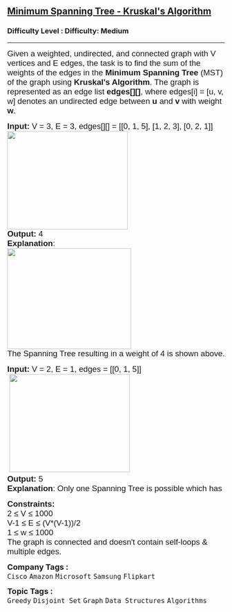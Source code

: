 <h2><a href="https://www.geeksforgeeks.org/problems/minimum-spanning-tree-kruskals-algorithm/1">Minimum Spanning Tree - Kruskal's Algorithm</a></h2><h3>Difficulty Level : Difficulty: Medium</h3><hr><div class="problems_problem_content__Xm_eO"><p><span style="font-family: arial, helvetica, sans-serif;"><span style="font-size: 18.6667px;">Given a weighted, undirected, and connected graph with V vertices and E edges, the task is to find the sum of the weights of the edges in the <strong>Minimum Spanning Tree</strong> (MST) of the graph using <strong>Kruskal's Algorithm</strong>. The graph is represented as an edge list <strong>edges[][]</strong>, where edges[i] = [u, v, w] denotes an undirected edge between <strong>u</strong> and <strong>v </strong>with weight <strong>w</strong>.</span></span></p>
<pre><span style="font-size: 14pt; font-family: arial, helvetica, sans-serif;"><strong>Input:</strong> V = 3, E = 3, edges[][] = [[0, 1, 5], [1, 2, 3], [0, 2, 1]]
<img src="https://media.geeksforgeeks.org/img-practice/prod/addEditProblem/888914/Web/Other/blobid0_1745301795.jpg" width="279" height="227"><br><strong>Output: </strong>4
<strong>Explanation</strong>:
<img src="https://media.geeksforgeeks.org/img-practice/prod/addEditProblem/888914/Web/Other/blobid1_1745301818.jpg" width="287" height="233"><br>The Spanning Tree resulting in a weight of 4 is shown above.</span></pre>
<pre><span style="font-size: 14pt; font-family: arial, helvetica, sans-serif;"><strong style="white-space: normal;">Input: </strong><span style="white-space: normal;">V = 2, E = 1, edges = [[0, 1, 5]]</span></span><br><span style="font-size: 14pt; font-family: arial, helvetica, sans-serif;"> <img src="https://media.geeksforgeeks.org/img-practice/prod/addEditProblem/888914/Web/Other/blobid2_1745301846.jpg" width="279" height="227"> </span><br><span style="font-size: 14pt; font-family: arial, helvetica, sans-serif;"><strong>Output: </strong>5 </span><br><span style="font-size: 14pt; font-family: arial, helvetica, sans-serif;"><strong>Explanation</strong>: Only one Spanning Tree is possible which has a weight of 5.<br></span></pre>
<p><strong style="font-family: arial, helvetica, sans-serif; font-size: 14pt;">Constraints:<br></strong><span style="font-size: 14pt; font-family: arial, helvetica, sans-serif;">2 ≤ V ≤ 1000<br>V-1 ≤ E ≤ (V*(V-1))/2<br>1 ≤ w ≤ 1000<br>The graph is connected and doesn't contain self-loops &amp; multiple edges.</span></p></div><p><span style=font-size:18px><strong>Company Tags : </strong><br><code>Cisco</code>&nbsp;<code>Amazon</code>&nbsp;<code>Microsoft</code>&nbsp;<code>Samsung</code>&nbsp;<code>Flipkart</code>&nbsp;<br><p><span style=font-size:18px><strong>Topic Tags : </strong><br><code>Greedy</code>&nbsp;<code>Disjoint Set</code>&nbsp;<code>Graph</code>&nbsp;<code>Data Structures</code>&nbsp;<code>Algorithms</code>&nbsp;
